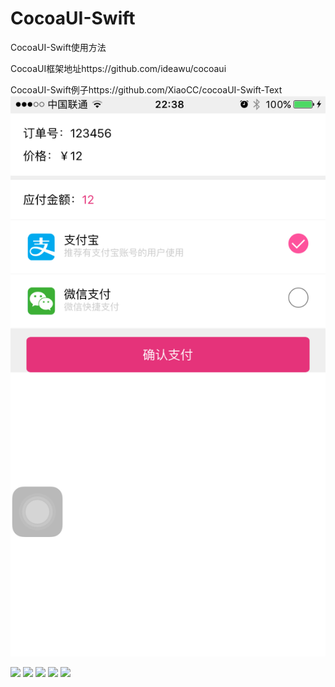 # CocoaUI-Swift
CocoaUI-Swift使用方法

CocoaUI框架地址https://github.com/ideawu/cocoaui

CocoaUI-Swift例子https://github.com/XiaoCC/cocoaUI-Swift-Text
<img src="https://raw.githubusercontent.com/XiaoCC/cocoaUI-Swift-Text/master/Screen%20Shot%202015-11-10%20at%2022.38.38.png"/>

<img src="https://github.com/XiaoCC/CocoaUI-Swift-/blob/master/1.jpg?raw=true"/>
<img src="https://github.com/XiaoCC/CocoaUI-Swift-/blob/master/2.jpg?raw=true"/>
<img src="https://github.com/XiaoCC/CocoaUI-Swift-/blob/master/3.jpg?raw=true"/>
<img src="https://github.com/XiaoCC/CocoaUI-Swift-/blob/master/4.jpg?raw=true"/>
<img src="https://github.com/XiaoCC/CocoaUI-Swift-/blob/master/5.jpg?raw=true"/>
